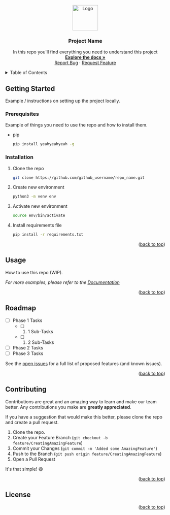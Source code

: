 <!-- PROJECT LOGO -->
<br />
<div align="center">
  <a href="https://github.com/github_username/repo_name">
    <img src="data/external/img/some_logo_or_image.png" alt="Logo" width="80" height="80">
  </a>

<h3 align="center">Project Name</h3>

  <p align="center">
    In this repo you'll find everything you need to understand this project
    <br />
    <a href="https://github.com/github_username/repo_name"><strong>Explore the docs »</strong></a>
    <br />
    <a href="https://github.com/github_username/repo_name/issues">Report Bug</a>
    ·
    <a href="https://github.com/github_username/repo_name/issues">Request Feature</a>
  </p>
</div>

<!-- TABLE OF CONTENTS -->
<details>
  <summary>Table of Contents</summary>
  <ol>
    <li>
      <a href="#about-the-project">About The Project</a>
      <ul>
      </ul>
    </li>
    <li>
      <a href="#getting-started">Getting Started</a>
      <ul>
        <li><a href="#prerequisites">Prerequisites</a></li>
        <li><a href="#installation">Installation</a></li>
      </ul>
    </li>
    <li><a href="#usage">Usage</a></li>
    <li><a href="#roadmap">Roadmap</a></li>
    <li><a href="#contributing">Contributing</a></li>
    <li><a href="#license">License</a></li>
    <li><a href="#contact">Contact</a></li>
  </ol>
</details>


<!-- GETTING STARTED -->
## Getting Started

Example / instructions on setting up the project locally.

### Prerequisites

Example of things you need to use the repo and how to install them.
* pip
  ```sh
  pip install yeahyeahyeah -g
  ```

### Installation

1. Clone the repo
   ```sh
   git clone https://github.com/github_username/repo_name.git
   ```
2. Create new environment
   ```sh
   python3 -m venv env 
   ```
3. Activate new environment
   ```sh
   source env/bin/activate 
   ```      
4. Install requirements file
   ```sh
   pip install -r requirements.txt
   ```

<p align="right">(<a href="#readme-top">back to top</a>)</p>


<!-- USAGE EXAMPLES -->
## Usage

How to use this repo (WIP).

_For more examples, please refer to the [Documentation](https://example.com)_

<p align="right">(<a href="#readme-top">back to top</a>)</p>



<!-- ROADMAP -->
## Roadmap

- [ ] Phase 1 Tasks
    - [ ] 1. 1 Sub-Tasks
    - [ ] 1. 2 Sub-Tasks
- [ ] Phase 2 Tasks
- [ ] Phase 3 Tasks

See the [open issues](https://github.com/github_username/repo_name/issues) for a full list of proposed features (and known issues).

<p align="right">(<a href="#readme-top">back to top</a>)</p>



<!-- CONTRIBUTING -->
## Contributing

Contributions are great and an amazing way to learn and make our team better. Any contributions you make are **greatly appreciated**.

If you have a suggestion that would make this better, please clone the repo and create a pull request.

1. Clone the repo.
2. Create your Feature Branch (`git checkout -b feature/CreatingAmazingFeature`)
3. Commit your Changes (`git commit -m 'Added some AmazingFeature'`)
4. Push to the Branch (`git push origin feature/CreatingAmazingFeature`)
5. Open a Pull Request

It's that simple! :smile:

<p align="right">(<a href="#readme-top">back to top</a>)</p>



<!-- LICENSE -->
## License


<p align="right">(<a href="#readme-top">back to top</a>)</p>